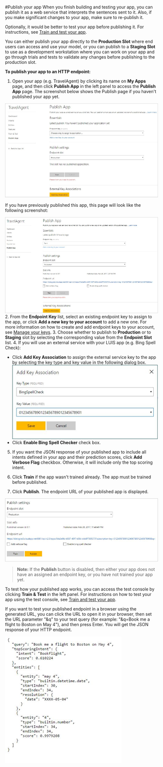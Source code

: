 <!-- 
NavPath: LUIS API
LinkLabel: PublishApp
Url: LUIS-api/documentation/home
Weight: 81
-->


#Publish your app
When you finish building and testing your app, you can publish it as a web service that interprets the sentences sent to it. Also, if you make significant changes to your app, make sure to re-publish it.

Optionally, it would be better to test your app before publishing it. For instructions, see [Train and test your app](Train-Test.md).

You can either publish your app directly to the **Production Slot** where end users can access and use your model, or you can publish to a **Staging Slot** to use as a development workstation where you can work on your app and go through trials and tests to validate any changes before publishing to the production slot. 

**To publish your app to an HTTP endpoint:**

1. Open your app (e.g. TravelAgent) by clicking its name on **My Apps** page, and then click **Publish App** in the left panel to access the **Publish App** page. The screenshot below shows the Publish page if you haven't published your app yet.

 ![Publish page-](/Content/en-us/LUIS/Images/PublishApp-FirstPublish.JPG)
 
 If you have previously published this app, this page will look like the following screenshot: 
 
  ![Publish page](/Content/en-us/LUIS/Images/PublishApp-RePublish.JPG)
2. From the **Endpoint Key** list, select an existing endpoint key to assign to the app, or click **Add a new key to your account** to add a new one. For more information on how to create and add endpoint keys to your account, see [Manage your keys](Manage-Keys.md).
3. Choose whether to publish to **Production** or to **Staging** slot by selecting the corresponding value from the **Endpoint Slot** list. 
4. If you will use an external service with your LUIS app (e.g. Bing Spell Check):
- Click **Add Key Association** to assign the external service key to the app by selecting the key type and key value in the following dialog box.
![Assign External Key](/Content/en-us/LUIS/Images/PublishApp-KeyAssociation.JPG)
 - Click **Enable Bing Spell Checker** check box. 
5. If you want the JSON response of your published app to include all intents defined in your app and their prediction scores, click **Add Verbose Flag** checkbox. Otherwise, it will include only the top scoring intent.
6. Click **Train** if the app wasn't trained already. The app must be trained before published. 

7. Click **Publish**. The endpoint URL of your published app is displayed. 

 ![HTTP endpoint URL](/Content/en-us/LUIS/Images/PublishApp-URL.JPG)

 > **Note:**
> If the **Publish** button is disabled, then either your app does not have an assigned an endpoint key, or you have not trained your app yet.


To test how your published app works, you can access the test console by clicking **Train & Test** in the left panel. For instructions on how to test your app using the test console, see [Train and test your app](Train-Test.md).

If you want to test your published endpoint in a browser using the generated URL, you can click the URL to open it in your browser, then set the URL parameter "&q" to your test query (for example: "&q=Book me a flight to Boston on May 4"), and then press Enter. You will get the JSON response of your HTTP endpoint. 

![JSON response of published HTTP endpoint](/Content/en-us/LUIS/Images/PublishApp-JSONresponse.JPG)
